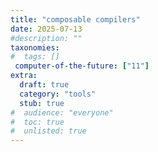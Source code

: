 ```yaml
---
title: "composable compilers"
date: 2025-07-13
#description: ""
taxonomies:
#  tags: []
 computer-of-the-future: ["11"]
extra:
  draft: true
  category: "tools"
  stub: true
#  audience: "everyone"
#  toc: true
#  unlisted: true
---
```



